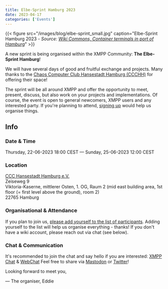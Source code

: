 ```yaml
---
title: Elbe-Sprint Hamburg 2023
date: 2023-04-17
categories: ['Events']
---
```


{{< figure src="/images/blog/elbe-sprint_small.jpg" caption="Elbe-Sprint Hamburg 2023 - _Source: [Wiki Commons, Container terminals in port of Hamburg](https://commons.wikimedia.org/wiki/Category:Container_terminals_in_port_of_Hamburg)_" >}}  

A new sprint is being organised within the XMPP Community: **The Elbe-Sprint Hamburg**!

We will have several days of good and fruitful exchange and projects. Many thanks to the [Chaos Computer Club Hansestadt Hamburg (CCCHH)](https://www.hamburg.ccc.de/) for offering their space!

The sprint will be all around XMPP and offer the opportunity to meet, present, discuss, but also work on your projects and implementations.
Of course, the event is open to general newcomers, XMPP users and any interested party. If you're planning to attend, [signing up](https://wiki.xmpp.org/web/Sprints/2023-06_Elbe-Sprint_Hamburg) would help us organise things.

## Info

### Date & Time

Thursday, 22-06-2023 18:00 CEST — Sunday, 25-06-2023 12:00 CEST

### Location

[CCC Hansestadt Hamburg e.V.](https://www.hamburg.ccc.de/#wegbeschreibung)  
Zeiseweg 9  
Viktoria-Kaserne, mittlerer Osten, 1. OG, Raum 2 (mid east building area, 1st floor (= first level above the ground), room 2)  
22765 Hamburg

### Organisational & Attendance

If you plan to join us, [please add yourself to the list of participants](https://wiki.xmpp.org/web/Sprints/2023-06_Elbe-Sprint_Hamburg).
Adding yourself to the list will help us organise everything - thanks! If you don't have a wiki account, please reach out via chat (see below).

### Chat & Communication

It's recommended to join the chat and say hello if you are interested: [XMPP Chat](xmpp:sprints@joinjabber.org?join) & [WebChat](https://chat.joinjabber.org/#/guest?join=sprints)
Feel free to share via [Mastodon](https://fosstodon.org/explore) or [Twitter](https://twitter.com/xmpp)!

Looking forward to meet you,

— The organiser, Eddie
